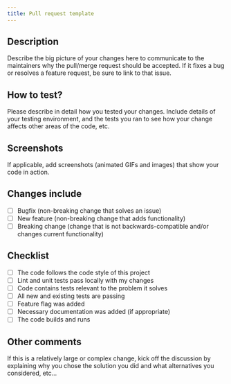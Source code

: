 ```yaml
---
title: Pull request template
---
```


## Description

Describe the big picture of your changes here to communicate to the maintainers why the pull/merge request should be accepted. If it fixes a bug or resolves a feature request, be sure to link to that issue.

## How to test?

Please describe in detail how you tested your changes. Include details of your testing environment, and the tests you ran to see how your change affects other areas of the code, etc.

## Screenshots

If applicable, add screenshots (animated GIFs and images) that show your code in action.

## Changes include

- [ ] Bugfix (non-breaking change that solves an issue)
- [ ] New feature (non-breaking change that adds functionality)
- [ ] Breaking change (change that is not backwards-compatible and/or changes current functionality)

## Checklist

- [ ] The code follows the code style of this project
- [ ] Lint and unit tests pass locally with my changes
- [ ] Code contains tests relevant to the problem it solves
- [ ] All new and existing tests are passing
- [ ] Feature flag was added
- [ ] Necessary documentation was added (if appropriate)
- [ ] The code builds and runs

## Other comments

If this is a relatively large or complex change, kick off the discussion by explaining why you chose the solution you did and what alternatives you considered, etc...
